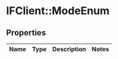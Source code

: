 # IFClient::ModeEnum

## Properties
Name | Type | Description | Notes
------------ | ------------- | ------------- | -------------


